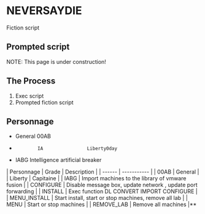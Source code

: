 # NEVERSAYDIE
Fiction script

## Prompted script

NOTE: This page is under construction!

## The Process

1. Exec script
2. Prompted fiction script



## Personnage

- General           00AB
-             IA                Liberty0day
- IABG              Intelligence artificial breaker 



| Personnage | Grade | Description | 
| ------ | ----------- |
| 00AB         | General |
| Liberty      | Capitaine |
| IABG       | Import machines to the library of vmware fusion |
| CONFIGURE    | Disable message box, update network , update port forwarding |
| INSTALL      | Exec function DL CONVERT IMPORT CONFIGURE |
| MENU_INSTALL | Start install, start or stop machines, remove all lab |
| MENU         | Start or stop machines |
| REMOVE_LAB   | Remove all machines |**
